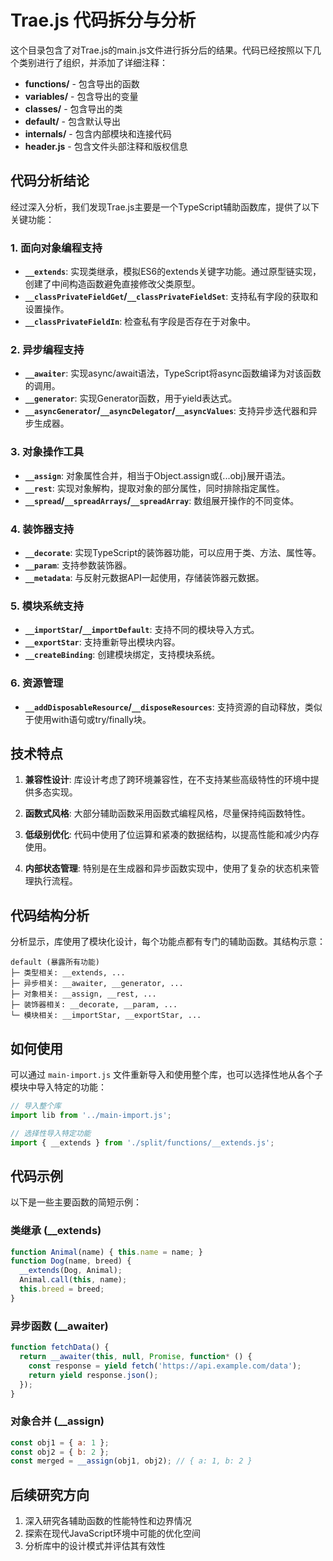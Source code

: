 # Trae.js 代码拆分与分析

这个目录包含了对Trae.js的main.js文件进行拆分后的结果。代码已经按照以下几个类别进行了组织，并添加了详细注释：

- **functions/** - 包含导出的函数
- **variables/** - 包含导出的变量
- **classes/** - 包含导出的类
- **default/** - 包含默认导出
- **internals/** - 包含内部模块和连接代码
- **header.js** - 包含文件头部注释和版权信息

## 代码分析结论

经过深入分析，我们发现Trae.js主要是一个TypeScript辅助函数库，提供了以下关键功能：

### 1. 面向对象编程支持

- **`__extends`**: 实现类继承，模拟ES6的extends关键字功能。通过原型链实现，创建了中间构造函数避免直接修改父类原型。
- **`__classPrivateFieldGet`/`__classPrivateFieldSet`**: 支持私有字段的获取和设置操作。
- **`__classPrivateFieldIn`**: 检查私有字段是否存在于对象中。

### 2. 异步编程支持

- **`__awaiter`**: 实现async/await语法，TypeScript将async函数编译为对该函数的调用。
- **`__generator`**: 实现Generator函数，用于yield表达式。
- **`__asyncGenerator`/`__asyncDelegator`/`__asyncValues`**: 支持异步迭代器和异步生成器。

### 3. 对象操作工具

- **`__assign`**: 对象属性合并，相当于Object.assign或{...obj}展开语法。
- **`__rest`**: 实现对象解构，提取对象的部分属性，同时排除指定属性。
- **`__spread`/`__spreadArrays`/`__spreadArray`**: 数组展开操作的不同变体。

### 4. 装饰器支持

- **`__decorate`**: 实现TypeScript的装饰器功能，可以应用于类、方法、属性等。
- **`__param`**: 支持参数装饰器。
- **`__metadata`**: 与反射元数据API一起使用，存储装饰器元数据。

### 5. 模块系统支持

- **`__importStar`/`__importDefault`**: 支持不同的模块导入方式。
- **`__exportStar`**: 支持重新导出模块内容。
- **`__createBinding`**: 创建模块绑定，支持模块系统。

### 6. 资源管理

- **`__addDisposableResource`/`__disposeResources`**: 支持资源的自动释放，类似于使用with语句或try/finally块。

## 技术特点

1. **兼容性设计**: 库设计考虑了跨环境兼容性，在不支持某些高级特性的环境中提供多态实现。

2. **函数式风格**: 大部分辅助函数采用函数式编程风格，尽量保持纯函数特性。

3. **低级别优化**: 代码中使用了位运算和紧凑的数据结构，以提高性能和减少内存使用。

4. **内部状态管理**: 特别是在生成器和异步函数实现中，使用了复杂的状态机来管理执行流程。

## 代码结构分析

分析显示，库使用了模块化设计，每个功能点都有专门的辅助函数。其结构示意：

```
default (暴露所有功能)
├─ 类型相关: __extends, ...
├─ 异步相关: __awaiter, __generator, ...
├─ 对象相关: __assign, __rest, ...
├─ 装饰器相关: __decorate, __param, ...
└─ 模块相关: __importStar, __exportStar, ...
```

## 如何使用

可以通过 `main-import.js` 文件重新导入和使用整个库，也可以选择性地从各个子模块中导入特定的功能：

```javascript
// 导入整个库
import lib from '../main-import.js';

// 选择性导入特定功能
import { __extends } from './split/functions/__extends.js';
```

## 代码示例

以下是一些主要函数的简短示例：

### 类继承 (__extends)
```javascript
function Animal(name) { this.name = name; }
function Dog(name, breed) { 
  __extends(Dog, Animal);
  Animal.call(this, name);
  this.breed = breed; 
}
```

### 异步函数 (__awaiter)
```javascript
function fetchData() {
  return __awaiter(this, null, Promise, function* () {
    const response = yield fetch('https://api.example.com/data');
    return yield response.json();
  });
}
```

### 对象合并 (__assign)
```javascript
const obj1 = { a: 1 };
const obj2 = { b: 2 };
const merged = __assign(obj1, obj2); // { a: 1, b: 2 }
```

## 后续研究方向

1. 深入研究各辅助函数的性能特性和边界情况
2. 探索在现代JavaScript环境中可能的优化空间
3. 分析库中的设计模式并评估其有效性
